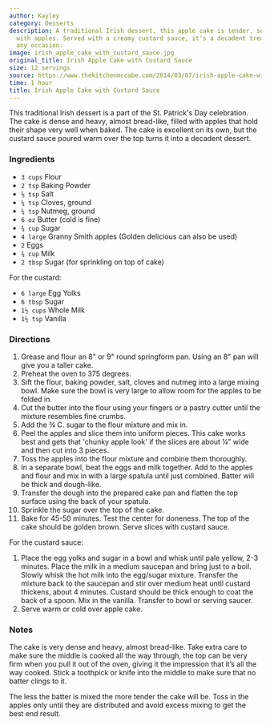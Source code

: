```yaml
---
author: Kayley
category: Desserts
description: A traditional Irish dessert, this apple cake is tender, soft, and jam-packed
  with apples. Served with a creamy custard sauce, it's a decadent treat perfect for
  any occasion.
image: irish_apple_cake_with_custard_sauce.jpg
original_title: Irish Apple Cake with Custard Sauce
size: 12 servings
source: https://www.thekitchenmccabe.com/2014/03/07/irish-apple-cake-with-custard-sauce/
time: 1 hour
title: Irish Apple Cake with Custard Sauce
---
```

This traditional Irish dessert is a part of the St. Patrick's Day celebration. The cake is dense and heavy, almost bread-like, filled with apples that hold their shape very well when baked. The cake is excellent on its own, but the custard sauce poured warm over the top turns it into a decadent dessert.

### Ingredients

* `3 cups` Flour
* `2 tsp` Baking Powder
* `⅛ tsp` Salt
* `¼ tsp` Cloves, ground
* `¼ tsp` Nutmeg, ground
* `6 oz` Butter (cold is fine)
* `¾ cup` Sugar
* `4 large` Granny Smith apples (Golden delicious can also be used)
* `2` Eggs
* `¾ cup` Milk
* `2 tbsp` Sugar (for sprinkling on top of cake)

For the custard:

* `6 large` Egg Yolks
* `6 tbsp` Sugar
* `1½ cups` Whole Milk
* `1½ tsp` Vanilla

### Directions

1. Grease and flour an 8" or 9" round springform pan. Using an 8" pan will give you a taller cake.
2. Preheat the oven to 375 degrees.
3. Sift the flour, baking powder, salt, cloves and nutmeg into a large mixing bowl. Make sure the bowl is very large to allow room for the apples to be folded in.
4. Cut the butter into the flour using your fingers or a pastry cutter until the mixture resembles fine crumbs.
5. Add the ¾ C. sugar to the flour mixture and mix in.
6. Peel the apples and slice them into uniform pieces. This cake works best and gets that 'chunky apple look' if the slices are about ¼" wide and then cut into 3 pieces.
7. Toss the apples into the flour mixture and combine them thoroughly.
8. In a separate bowl, beat the eggs and milk together. Add to the apples and flour and mix in with a large spatula until just combined. Batter will be thick and dough-like.
9. Transfer the dough into the prepared cake pan and flatten the top surface using the back of your spatula.
10. Sprinkle the sugar over the top of the cake.
11. Bake for 45-50 minutes. Test the center for doneness. The top of the cake should be golden brown. Serve slices with custard sauce.

For the custard sauce:

1. Place the egg yolks and sugar in a bowl and whisk until pale yellow, 2-3 minutes. Place the milk in a medium saucepan and bring just to a boil. Slowly whisk the hot milk into the egg/sugar mixture. Transfer the mixture back to the saucepan and stir over medium heat until custard thickens, about 4 minutes. Custard should be thick enough to coat the back of a spoon. Mix in the vanilla. Transfer to bowl or serving saucer.
2. Serve warm or cold over apple cake.

### Notes

The cake is very dense and heavy, almost bread-like. Take extra care to make sure the middle is cooked all the way through, the top can be very firm when you pull it out of the oven, giving it the impression that it’s all the way cooked. Stick a toothpick or knife into the middle to make sure that no batter clings to it.

The less the batter is mixed the more tender the cake will be. Toss in the apples only until they are distributed and avoid excess mixing to get the best end result.